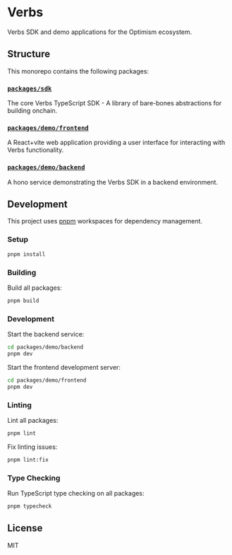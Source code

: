 # Verbs

Verbs SDK and demo applications for the Optimism ecosystem.

## Structure

This monorepo contains the following packages:

### [`packages/sdk`](./packages/sdk)
The core Verbs TypeScript SDK - A library of bare-bones abstractions for building onchain.

### [`packages/demo/frontend`](./packages/demo/frontend)
A React+vite web application providing a user interface for interacting with Verbs functionality.

### [`packages/demo/backend`](./packages/demo/backend)
A hono service demonstrating the Verbs SDK in a backend environment.

## Development

This project uses [pnpm](https://pnpm.io/) workspaces for dependency management.

### Setup

```bash
pnpm install
```

### Building

Build all packages:

```bash
pnpm build
```

### Development

Start the backend service:

```bash
cd packages/demo/backend
pnpm dev
```

Start the frontend development server:

```bash
cd packages/demo/frontend
pnpm dev
```

### Linting

Lint all packages:

```bash
pnpm lint
```

Fix linting issues:

```bash
pnpm lint:fix
```

### Type Checking

Run TypeScript type checking on all packages:

```bash
pnpm typecheck
```

## License

MIT
